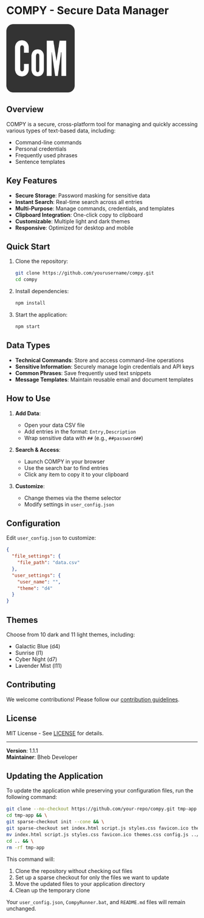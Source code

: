 # COMPY - Secure Data Manager

![COMPY Logo](favicon_io/apple-touch-icon.png)

## Overview

COMPY is a secure, cross-platform tool for managing and quickly accessing various types of text-based data, including:

- Command-line commands
- Personal credentials
- Frequently used phrases
- Sentence templates

## Key Features

- **Secure Storage**: Password masking for sensitive data
- **Instant Search**: Real-time search across all entries
- **Multi-Purpose**: Manage commands, credentials, and templates
- **Clipboard Integration**: One-click copy to clipboard
- **Customizable**: Multiple light and dark themes
- **Responsive**: Optimized for desktop and mobile

## Quick Start

1. Clone the repository:
   ```bash
   git clone https://github.com/yourusername/compy.git
   cd compy
   ```
2. Install dependencies:
   ```bash
   npm install
   ```
3. Start the application:
   ```bash
   npm start
   ```

## Data Types

- **Technical Commands**: Store and access command-line operations
- **Sensitive Information**: Securely manage login credentials and API keys
- **Common Phrases**: Save frequently used text snippets
- **Message Templates**: Maintain reusable email and document templates

## How to Use

1. **Add Data**:

   - Open your data CSV file
   - Add entries in the format: `Entry,Description`
   - Wrap sensitive data with `##` (e.g., `##password##`)

2. **Search & Access**:

   - Launch COMPY in your browser
   - Use the search bar to find entries
   - Click any item to copy it to your clipboard

3. **Customize**:
   - Change themes via the theme selector
   - Modify settings in `user_config.json`

## Configuration

Edit `user_config.json` to customize:

```json
{
  "file_settings": {
    "file_path": "data.csv"
  },
  "user_settings": {
    "user_name": "",
    "theme": "d4"
  }
}
```

## Themes

Choose from 10 dark and 11 light themes, including:

- Galactic Blue (d4)
- Sunrise (l1)
- Cyber Night (d7)
- Lavender Mist (l11)

## Contributing

We welcome contributions! Please follow our [contribution guidelines](CONTRIBUTING.md).

## License

MIT License - See [LICENSE](LICENSE) for details.

---

**Version**: 1.1.1  
**Maintainer**: Bheb Developer

## Updating the Application

To update the application while preserving your configuration files, run the following command:

```bash
git clone --no-checkout https://github.com/your-repo/compy.git tmp-app && \
cd tmp-app && \
git sparse-checkout init --cone && \
git sparse-checkout set index.html script.js styles.css favicon.ico themes.css config.js && \
mv index.html script.js styles.css favicon.ico themes.css config.js ../ && \
cd .. && \
rm -rf tmp-app
```

This command will:

1. Clone the repository without checking out files
2. Set up a sparse checkout for only the files we want to update
3. Move the updated files to your application directory
4. Clean up the temporary clone

Your `user_config.json`, `CompyRunner.bat`, and `README.md` files will remain unchanged.
